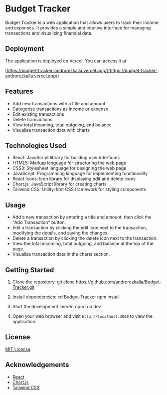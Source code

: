 # Budget Tracker

Budget Tracker is a web application that allows users to track their income and expenses. It provides a simple and intuitive interface for managing transactions and visualizing financial data.

## Deployment

The application is deployed on Vercel. You can access it at:

[https://budget-tracker-androrezkalla.vercel.app/](https://budget-tracker-androrezkalla.vercel.app/)

## Features

- Add new transactions with a title and amount
- Categorize transactions as income or expense
- Edit existing transactions
- Delete transactions
- View total incoming, total outgoing, and balance
- Visualize transaction data with charts

## Technologies Used

- React: JavaScript library for building user interfaces
- HTML5: Markup language for structuring the web page
- CSS3: Stylesheet language for designing the web page
- JavaScript: Programming language for implementing functionality
- React Icons: Icon library for displaying edit and delete icons
- Chart.js: JavaScript library for creating charts
- Tailwind CSS: Utility-first CSS framework for styling components

## Usage

- Add a new transaction by entering a title and amount, then click the "Add Transaction" button.
- Edit a transaction by clicking the edit icon next to the transaction, modifying the details, and saving the changes.
- Delete a transaction by clicking the delete icon next to the transaction.
- View the total incoming, total outgoing, and balance at the top of the page.
- Visualize transaction data in the charts section.

## Getting Started 
1. Clone the repository:
   git clone https://github.com/androrezkalla/Budget-Tracker.git
   
2. Install dependencies:
   cd Budget-Tracker
   npm install

3. Start the development server:
   npm run dev
   
4. Open your web browser and visit `http://localhost:3000` to view the application.


## License

[MIT License](https://opensource.org/licenses/MIT)

## Acknowledgements

- [React](https://reactjs.org/)
- [Chart.js](https://www.chartjs.org/)
- [Tailwind CSS](https://tailwindcss.com/)

